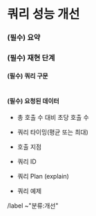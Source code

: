 쿼리 성능 개선
==
<!-- 성능 개선이 필요한 쿼리 요약 -->
### (필수) 요약


<!-- 해당 쿼리가 수행되는 절차 -->
### (필수) 재현 단계


#### (필수) 쿼리 구문
```sql

```


<!-- 쿼리 튜닝의 경우 최대한 많은 정보 제공 필요 -->
#### (필수) 요청된 데이터
- 총 호출 수 대비 초당 호출 수  


- 쿼리 타이밍(평균 또는 최대)  


- 호출 지점  


- 쿼리 ID  


- 쿼리 Plan (explain)  


- 쿼리 예제  


/label ~"분류:개선"
